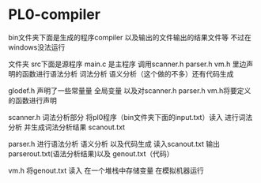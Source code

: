 # PL0-compiler

bin文件夹下面是生成的程序compiler 以及输出的文件输出的结果文件等 不过在windows没法运行

文件夹 src下面是源程序 
main.c 是主程序 调用scanner.h parser.h vm.h 里边声明的函数进行语法分析 词法分析 语义分析（这个做的不多）还有代码生成

glodef.h 声明了一些常量量 全局变量 以及对scanner.h parser.h vm.h将要定义的函数进行声明

scanner.h 词法分析部分 将pl0程序（bin文件夹下面的input.txt）读入 进行词法分析 并生成词法分析结果 scanout.txt 

parser.h 进行语法分析  语义分析 以及代码生成  读入scanout.txt 输出 parserout.txt(语法分析结果)以及 genout.txt（代码）

vm.h 将genout.txt 读入 在一个堆栈中存储变量 在模拟机器运行

